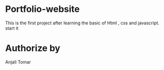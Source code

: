 # Portfolio-website
This is the first project after learning the basic of Html , css and javascript. start it 
# Authorize by 
 Anjali Tomar
 